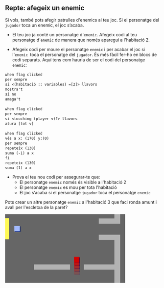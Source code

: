 ## Repte: afegeix un enemic

Si vols, també pots afegir patrulles d'enemics al teu joc. Si el personatge del `jugador` toca un enemic, el joc s’acaba.

+ El teu joc ja conté un personatge d'`enemic`. Afegeix codi al teu personatge d'`enemic` de manera que només aparegui a l'habitació 2.

+ Afegeix codi per moure el personatge `enemic` i per acabar el joc si l'`enemic `toca el personatge del `jugador`. És més fàcil fer-ho en blocs de codi separats. Aquí tens com hauria de ser el codi del personatge `enemic`:

```blocks3
when flag clicked
per sempre
si <(habitació :: variables) =[2]> llavors
mostra't
si no
amaga't

when flag clicked
per sempre
si <touching (player v)?> llavors
atura [tot v]

when flag clicked
vés a x: (170) y:(0)
per sempre
repeteix (130)
suma (-1) a x
fi
repeteix (130)
suma (1) a x
```

+ Prova el teu nou codi per assegurar-te que: 
    + El personatge `enemic` només és visible a l'habitació 2
    + El personatge `enemic` es mou per tota l'habitació
    + El joc s’acaba si el personatge `jugador` toca el personatge `enemic`

Pots crear un altre personatge `enemic` a l'habitació 3 que faci ronda amunt i avall per l'escletxa de la paret?

![captura de pantalla](images/world-enemy2.png)